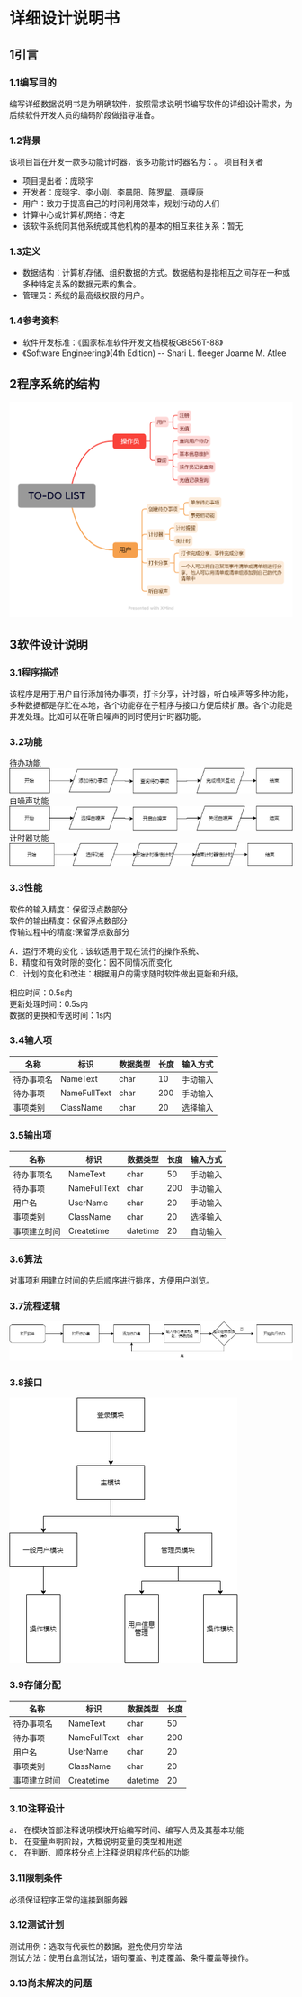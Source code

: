 # 详细设计说明书

## 1引言

### 1.1编写目的
<!--说明编写这份详细设计说明书的目的，指出预期的读者。-->
编写详细数据说明书是为明确软件，按照需求说明书编写软件的详细设计需求，为后续软件开发人员的编码阶段做指导准备。

### 1.2背景
<!--说明：-->
<!--- 待开发软件系统的名称；-->
<!--- 本项目的任务提出者、开发者、用户和运行该程序系统的计算中心。-->
该项目旨在开发一款多功能计时器，该多功能计时器名为：。
项目相关者
- 项目提出者：庞晓宇
- 开发者：庞晓宇、李小刚、李晨阳、陈罗星、聂嵘康
- 用户：致力于提高自己的时间利用效率，规划行动的人们
- 计算中心或计算机网络：待定
- 该软件系统同其他系统或其他机构的基本的相互来往关系：暂无

### 1.3定义
<!--列出本文件中用到专门术语的定义和外文首字母组词的原词组。-->
- 数据结构：计算机存储、组织数据的方式。数据结构是指相互之间存在一种或多种特定关系的数据元素的集合。
- 管理员：系统的最高级权限的用户。

### 1.4参考资料
<!--列出有关的参考资料，如：-->
<!--- 本项目的经核准的计划任务书或合同、上级机关的批文；-->
<!--- 属于本项目的其他已发表的文件；-->
<!--- 本文件中各处引用到的文件资料，包括所要用到的软件开发标准。列出这些文件的标题、文件编号、发表日期和出版单位，说明能够取得这些文件的来源。-->
- 软件开发标准：《国家标准软件开发文档模板GB856T-88》
- 《Software Engineering》(4th Edition) -- Shari L. fleeger Joanne M. Atlee


## 2程序系统的结构
<!--用一系列图表列出本程序系统内的每个程序（包括每个模块和子程序）的名称、标识符和它们之间 的层次结构关系。-->
![TO-DO LIST.png](image/详细设计说明书/TO-DO%20LIST.png)

## 3软件设计说明
<!--从本章开始，逐个地给出各个层次中的每个程序的设计考虑。以下给出的提纲是针对一般情况的。对于一个具体的模块，尤其是层次比较低的模块或子程序，其很多条目的内容往往与它所隶属的上一层 模块的对应条目的内容相同，在这种情况下，只要简单地说明这一点即可。-->


### 3.1程序描述
<!--给出对该程序的简要描述，主要说明安排设计本程序的目的意义，并且，还要说明本程序的特点（如 是常驻内存还是非常驻？是否子程序？是可重人的还是不可重人的？有无覆盖要求？是顺序处理还是并发处理等）。-->
该程序是用于用户自行添加待办事项，打卡分享，计时器，听白噪声等多种功能，多种数据都是存贮在本地，各个功能存在子程序与接口方便后续扩展。各个功能是并发处理。比如可以在听白噪声的同时使用计时器功能。

### 3.2功能
<!--说明该程序应具有的功能，可采用IPO图（即输入一处理一输出图）的形式。-->
待办功能
![待办功能.png](image/详细设计说明书/待办功能.png)
白噪声功能
![白噪声功能.png](image/详细设计说明书/白噪声功能.png)
计时器功能
![计时器功能.png](image/详细设计说明书/计时器功能.png)
### 3.3性能
<!--说明对该程序的全部性能要求，包括对精度、灵活性和时间特性的要求。-->
软件的输入精度：保留浮点数部分  
软件的输出精度：保留浮点数部分  
传输过程中的精度:保留浮点数部分

A．运行环境的变化：该软适用于现在流行的操作系统、  
B．精度和有效时限的变化：因不同情况而变化  
C．计划的变化和改进：根据用户的需求随时软件做出更新和升级。

相应时间：0.5s内  
更新处理时间：0.5s内  
数据的更换和传送时间：1s内
### 3.4输人项
<!--给出对每一个输入项的特性，包括名称、标识、数据的类型和格式、数据值的有效范围、输入的方式。数量和频度、输入媒体、输入数据的来源和安全保密条件等等。-->
| 名称    | 标识        | 数据类型 | 长度|输入方式|
| ---------- | -------------- | ------- |----|--|
| 待办事项名 | NameText | char    |10|手动输入|
| 待办事项 | NameFullText | char    |200|手动输入|
| 事项类别| ClassName|char|20|选择输入|

### 3.5输出项
<!--给出对每一个输出项的特性，包括名称、标识、数据的类型和格式，数据值的有效范围，输出的形式、数量和频度，输出媒体、对输出图形及符号的说明、安全保密条件等等。-->
| 名称    | 标识        | 数据类型 | 长度|输入方式|
| ---------- | -------------- | ------- |----|--|
| 待办事项名 | NameText | char    |50|手动输入|
| 待办事项 | NameFullText | char    |200|手动输入|
| 用户名| UserName|char|20|手动输入|
| 事项类别| ClassName|char|20|选择输入|
| 事项建立时间| Createtime|datetime|20|自动输入|

### 3.6算法
<!--详细说明本程序所选用的算法，具体的计算公式和计算步骤。-->
对事项利用建立时间的先后顺序进行排序，方便用户浏览。

### 3.7流程逻辑
<!--用图表（例如流程图、判定表等）辅以必要的说明来表示本程序的逻辑流程。-->
![](image/详细设计说明书/流程逻辑.png)

### 3.8接口
<!--用图的形式说明本程序所隶属的上一层模块及隶属于本程序的下一层模块、子程序，说明参数赋值和调用方式，说明与本程序相直接关联的数据结构（数据库、数据文卷）。-->
![](image/详细设计说明书/接口.png)

### 3.9存储分配
<!--根据需要，说明本程序的存储分配。-->
| 名称    | 标识        | 数据类型 | 长度|
| ---------- | -------------- | ------- |----|
| 待办事项名 | NameText | char    |50|
| 待办事项 | NameFullText | char    |200|
| 用户名| UserName|char|20|
| 事项类别| ClassName|char|20|
| 事项建立时间| Createtime|datetime|20|
### 3.10注释设计
<!--说明准备在本程序中安排的注释，如：-->
<!--- 加在模块首部的注释；-->
<!--- 加在各分枝点处的注释；-->
<!--- 对各变量的功能、范围、缺省条件等所加的注释；-->
<!--- 对使用的逻辑所加的注释等等。-->
a． 在模块首部注释说明模块开始编写时间、编写人员及其基本功能  
b． 在变量声明阶段，大概说明变量的类型和用途  
c． 在判断、顺序枝分点上注释说明程序代码的功能

### 3.11限制条件
<!--说明本程序运行中所受到的限制条件。-->
必须保证程序正常的连接到服务器

### 3.12测试计划
<!--说明对本程序进行单体测试的计划，包括对测试的技术要求、输入数据、预期结果、进度安排、人员职责、设备条件驱动程序及桩模块等的规定。-->
测试用例：选取有代表性的数据，避免使用穷举法  
测试方法：使用白盒测试法，语句覆盖、判定覆盖、条件覆盖等操作。

### 3.13尚未解决的问题
<!--说明在本程序的设计中尚未解决而设计者认为在软件完成之前应解决的问题。-->
